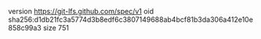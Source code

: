 version https://git-lfs.github.com/spec/v1
oid sha256:d1db21fc3a5774d3b8edf6c3807149688ab4bcf81b3da306a412e10e858c99a3
size 751
